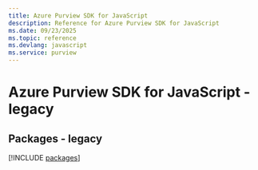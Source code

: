 ```yaml
---
title: Azure Purview SDK for JavaScript
description: Reference for Azure Purview SDK for JavaScript
ms.date: 09/23/2025
ms.topic: reference
ms.devlang: javascript
ms.service: purview
---
```

# Azure Purview SDK for JavaScript - legacy
## Packages - legacy
[!INCLUDE [packages](purview-index.md)]